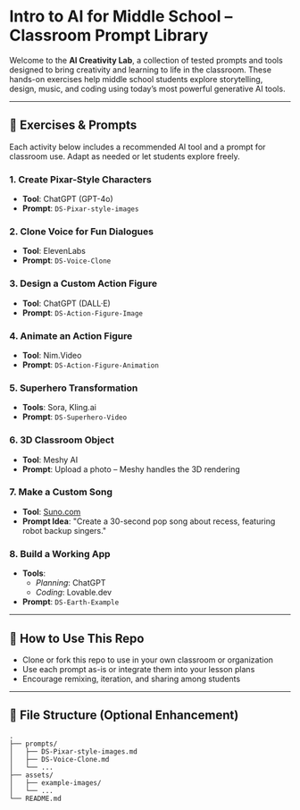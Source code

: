 # Intro to AI for Middle School – Classroom Prompt Library

Welcome to the **AI Creativity Lab**, a collection of tested prompts and tools designed to bring creativity and learning to life in the classroom. These hands-on exercises help middle school students explore storytelling, design, music, and coding using today’s most powerful generative AI tools.

---

## 🚀 Exercises & Prompts

Each activity below includes a recommended AI tool and a prompt for classroom use. Adapt as needed or let students explore freely.

### 1. Create Pixar-Style Characters
- **Tool**: ChatGPT (GPT-4o)
- **Prompt**: `DS-Pixar-style-images`

### 2. Clone Voice for Fun Dialogues
- **Tool**: ElevenLabs
- **Prompt**: `DS-Voice-Clone`

### 3. Design a Custom Action Figure
- **Tool**: ChatGPT (DALL·E)
- **Prompt**: `DS-Action-Figure-Image`

### 4. Animate an Action Figure
- **Tool**: Nim.Video
- **Prompt**: `DS-Action-Figure-Animation`

### 5. Superhero Transformation
- **Tools**: Sora, Kling.ai
- **Prompt**: `DS-Superhero-Video`

### 6. 3D Classroom Object
- **Tool**: Meshy AI
- **Prompt**: Upload a photo – Meshy handles the 3D rendering

### 7. Make a Custom Song
- **Tool**: [Suno.com](https://suno.com/)
- **Prompt Idea**: "Create a 30-second pop song about recess, featuring robot backup singers."

### 8. Build a Working App
- **Tools**:  
  - *Planning*: ChatGPT  
  - *Coding*: Lovable.dev  
- **Prompt**: `DS-Earth-Example`

---

## 🧠 How to Use This Repo

- Clone or fork this repo to use in your own classroom or organization
- Use each prompt as-is or integrate them into your lesson plans
- Encourage remixing, iteration, and sharing among students

---

## 📂 File Structure (Optional Enhancement)
```plaintext
.
├── prompts/
│   ├── DS-Pixar-style-images.md
│   ├── DS-Voice-Clone.md
│   └── ...
├── assets/
│   ├── example-images/
│   └── ...
└── README.md
